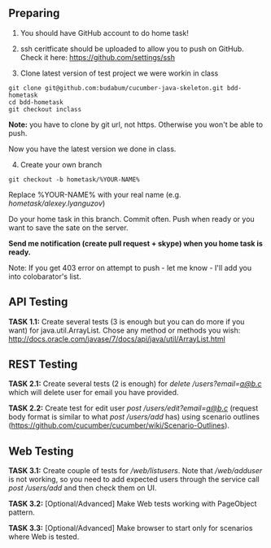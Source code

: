 ## Preparing

1. You should have GitHub account to do home task!

2. ssh ceritficate should be uploaded to allow you to push on GitHub. Check it here: https://github.com/settings/ssh
3. Clone latest version of test project we were workin in class
  ```
  git clone git@github.com:budabum/cucumber-java-skeleton.git bdd-hometask
  cd bdd-hometask
  git checkout inclass
  ```
  
  **Note:** you have to clone by git url, not https. Otherwise you won't be able to push.
  
  Now you have the latest version we done in class.
  
4. Create your own branch
  ```
  git checkout -b hometask/%YOUR-NAME%
  ```
  Replace %YOUR-NAME% with your real name (e.g. *hometask/alexey.lyanguzov*)
  
  Do your home task in this branch. Commit often. Push when ready or you want to save the sate on the server.
  
  **Send me notification (create pull request + skype) when you home task is ready.**
  
  Note: If you get 403 error on attempt to push - let me know - I'll add you into colobarator's list.

## API Testing

**TASK 1.1:** Create several tests (3 is enough but you can do more if you want) for java.util.ArrayList. Chose any method or methods you wish: http://docs.oracle.com/javase/7/docs/api/java/util/ArrayList.html

## REST Testing

**TASK 2.1:** Create several tests (2 is enough) for *delete /users?email=a@b.c* which will delete user for email you have provided.

**TASK 2.2:** Create test for edit user *post /users/edit?email=a@b.c* (request body format is similar to what *post /users/add* has) using scenario outlines (https://github.com/cucumber/cucumber/wiki/Scenario-Outlines).

## Web Testing

**TASK 3.1:** Create couple of tests for */web/listusers*. Note that */web/adduser* is not working, so you need to add expected users through the service call *post /users/add* and then check them on UI.

**TASK 3.2:** [Optional/Advanced] Make Web tests working with PageObject pattern.

**TASK 3.3:** [Optional/Advanced] Make browser to start only for scenarios where Web is tested.


